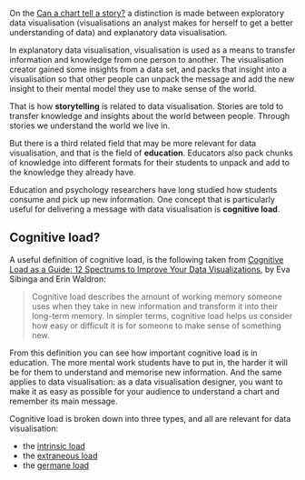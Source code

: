 On the <span class='internal-link'>[Can a chart tell a story?](can-a-chart-tell-a-story)</span> a distinction is made between exploratory data visualisation (visualisations an analyst makes for herself to get a better understanding of data) and explanatory data visualisation. 

In explanatory data visualisation, visualisation is used as a means to transfer information and knowledge from one person to another. The visualisation creator gained some insights from a data set, and packs that insight into a visualisation so that other people can unpack the message and add the new insight to their mental model they use to make sense of the world.

That is how **storytelling** is related to data visualisation. Stories are told to transfer knowledge and insights about the world between people. Through stories we understand the world we live in.

But there is a third related field that may be more relevant for data visualisation, and that is the field of **education**. Educators also pack chunks of knowledge into different formats for their students to unpack and add to the knowledge they already have.

Education and psychology researchers have long studied how students consume and pick up new information. One concept that is particularly useful for delivering a message with data visualisation is **cognitive load**.

## Cognitive load?

A useful definition of cognitive load, is the following taken from [Cognitive Load as a Guide: 12 Spectrums to Improve Your Data Visualizations](https://nightingaledvs.com/cognitive-load-as-a-guide-12-spectrums-to-improve-your-data-visualizations), by Eva Sibinga and Erin Waldron: 

> Cognitive load describes the amount of working memory someone uses when they take in new information and transform it into their long-term memory. In simpler terms, cognitive load helps us consider how easy or difficult it is for someone to make sense of something new.
> 

From this definition you can see how important cognitive load is in education. The more mental work students have to put in, the harder it will be for them to understand and memorise new information. And the same applies to data visualisation: as a data visualisation designer, you want to make it as easy as possible for your audience to understand a chart and remember its main message.

Cognitive load is broken down into three types, and all are relevant for data visualisation:

- the <span class='internal-link'>[intrinsic load](intrinsic-cognitive-load)</span>
- the <span class='internal-link'>[extraneous load](extraneous-cognitive-load)</span>
- the <span class='internal-link'>[germane load](germane-cognitive-load)</span>